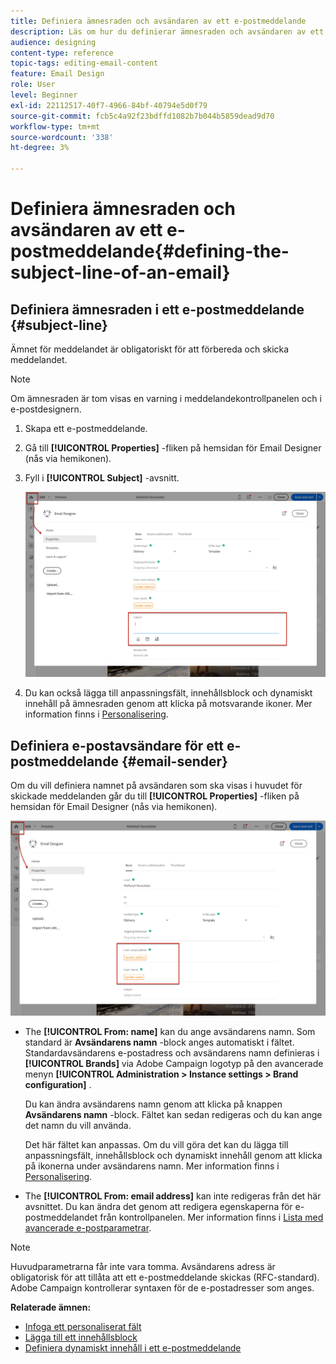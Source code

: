 ```yaml
---
title: Definiera ämnesraden och avsändaren av ett e-postmeddelande
description: Läs om hur du definierar ämnesraden och avsändaren av ett e-postmeddelande i e-postdesignern.
audience: designing
content-type: reference
topic-tags: editing-email-content
feature: Email Design
role: User
level: Beginner
exl-id: 22112517-40f7-4966-84bf-40794e5d0f79
source-git-commit: fcb5c4a92f23bdffd1082b7b044b5859dead9d70
workflow-type: tm+mt
source-wordcount: '338'
ht-degree: 3%

---
```


# Definiera ämnesraden och avsändaren av ett e-postmeddelande{#defining-the-subject-line-of-an-email}

## Definiera ämnesraden i ett e-postmeddelande {#subject-line}

Ämnet för meddelandet är obligatoriskt för att förbereda och skicka meddelandet.

>[!NOTE]
>
>Om ämnesraden är tom visas en varning i meddelandekontrollpanelen och i e-postdesignern.

1. Skapa ett e-postmeddelande.
1. Gå till **[!UICONTROL Properties]** -fliken på hemsidan för Email Designer (nås via hemikonen).
1. Fyll i **[!UICONTROL Subject]** -avsnitt.

   ![](assets/email_designer_subject.png)

1. Du kan också lägga till anpassningsfält, innehållsblock och dynamiskt innehåll på ämnesraden genom att klicka på motsvarande ikoner. Mer information finns i [Personalisering](../../designing/using/personalization.md).

## Definiera e-postavsändare för ett e-postmeddelande {#email-sender}

Om du vill definiera namnet på avsändaren som ska visas i huvudet för skickade meddelanden går du till **[!UICONTROL Properties]** -fliken på hemsidan för Email Designer (nås via hemikonen).

![](assets/delivery_content_edition16.png)

* The **[!UICONTROL From: name]** kan du ange avsändarens namn. Som standard är **Avsändarens namn** -block anges automatiskt i fältet. Standardavsändarens e-postadress och avsändarens namn definieras i **[!UICONTROL Brands]** via Adobe Campaign logotyp på den avancerade menyn **[!UICONTROL Administration > Instance settings > Brand configuration]** .

   Du kan ändra avsändarens namn genom att klicka på knappen **Avsändarens namn** -block. Fältet kan sedan redigeras och du kan ange det namn du vill använda.

   Det här fältet kan anpassas. Om du vill göra det kan du lägga till anpassningsfält, innehållsblock och dynamiskt innehåll genom att klicka på ikonerna under avsändarens namn. Mer information finns i [Personalisering](../../designing/using/personalization.md).

* The **[!UICONTROL From: email address]** kan inte redigeras från det här avsnittet. Du kan ändra det genom att redigera egenskaperna för e-postmeddelandet från kontrollpanelen. Mer information finns i [Lista med avancerade e-postparametrar](../../administration/using/configuring-email-channel.md#advanced-parameters).

>[!NOTE]
>
>Huvudparametrarna får inte vara tomma. Avsändarens adress är obligatorisk för att tillåta att ett e-postmeddelande skickas (RFC-standard). Adobe Campaign kontrollerar syntaxen för de e-postadresser som anges.

**Relaterade ämnen:**

* [Infoga ett personaliserat fält](../../designing/using/personalization.md#inserting-a-personalization-field)
* [Lägga till ett innehållsblock](../../designing/using/personalization.md#adding-a-content-block)
* [Definiera dynamiskt innehåll i ett e-postmeddelande](../../designing/using/personalization.md#defining-dynamic-content-in-an-email)
